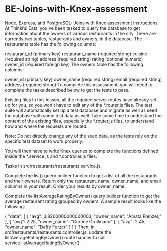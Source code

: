 # BE-Joins-with-Knex-assessment

Node, Express, and PostgreSQL: Joins with Knex assessment
Instructions
At Thinkful Eats, you've been tasked to query the database to get information about the owners of various restaurants in the city. There are currently two tables, restaurants and owners, in the database. The restaurants table has the following columns:

restaurant_id (primary key)
restaurant_name (required string)
cuisine (required string)
address (required string)
rating (optional numeric)
owner_id (required foreign key)
The owners table has the following columns:

owner_id (primary key)
owner_name (required string)
email (required string)
address (required string)
To complete this assessment, you will need to complete the tasks described below to get the tests to pass.

Existing files
In this lesson, all the required server routes have already set up for you, so you won't have to edit any of the *.router.js files. The test suite will automatically set up a test database and migrate as well as seed the database with some test data as well. Take some time to understand the content of the existing files, especially the *.router.js files, to understand how and where the requests are routed.

Note: Do not directly change any of the seed data, as the tests rely on the specific test dataset to work properly.

You will then have to write Knex queries to complete the functions defined inside the *.service.js and *.controller.js files.

Tasks
In src/restaurants/restaurants.service.js:

Complete the list() query builder function to get a list of all the restaurants and their owners. Return only the restaurant_name, owner_name, and email columns in your result. Order your results by owner_name.

Complete the listAverageRatingByOwner() query builder function to get the average restaurant rating grouped by owners. A sample result looks like the following:

{
  "data": [
    {
      "avg": 3.8200000000000003,
      "owner_name": "Amata Frenzel;"
    },
    {
      "avg": 2.25,
      "owner_name": "Curtice Grollmann"
    },
    {
      "avg": 2.45,
      "owner_name": "Daffy Furzer"
    }
  ]
}
Then, in src/restaurants/restaurants.controller.js, update the listAverageRatingByOwner() route handler to call service.listAverageRatingByOwner().
